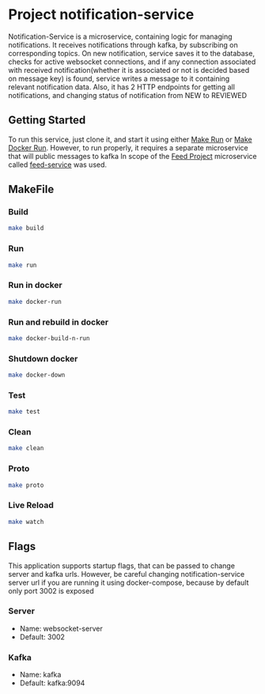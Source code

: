 # Project notification-service

Notification-Service is a microservice, containing logic for managing notifications.
It receives notifications through kafka, by subscribing on corresponding topics. 
On new notification, service saves it to the database, checks for active websocket connections,
and if any connection associated with received notification(whether it is associated or not is decided based on message key)
is found, service writes a message to it containing relevant notification data.
Also, it has 2 HTTP endpoints for getting all notifications, and changing status of notification
from NEW to REVIEWED

## Getting Started

To run this service, just clone it, and start it 
using either [Make Run](#run) or [Make Docker Run](#run-in-docker). 
However, to run properly, it requires a separate microservice that will public messages to kafka
In scope of the [Feed Project](https://github.com/Alieksieiev0/feed-templ)
microservice called [feed-service](https://github.com/Alieksieiev0/feed-service) was used.

## MakeFile

### Build
```bash
make build
```

### Run
```bash
make run
```

### Run in docker
```bash
make docker-run
```

### Run and rebuild in docker
```bash
make docker-build-n-run
```

### Shutdown docker
```bash
make docker-down
```

### Test
```bash
make test
```

### Clean
```bash
make clean
```

### Proto
```bash
make proto
```

### Live Reload
```bash
make watch
```

## Flags
This application supports startup flags, 
that can be passed to change server and kafka urls. 
However, be careful changing notification-service server url 
if you are running it using docker-compose, because by default
only port 3002 is exposed

### Server
- Name: websocket-server
- Default: 3002

### Kafka
- Name: kafka
- Default: kafka:9094
